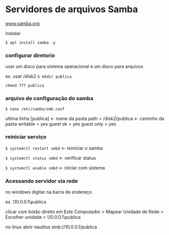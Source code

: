 # Servidores de arquivos Samba

www.samba.org

instalar

`$ apt install samba -y`

### configurar diretorio

usar um disco para sistema operacional e um disco para arquivos

ex. usar /disk2
`$ mkdir publica`

`chmod 777 publica`

### arquivo de configuração do samba

`$ nano /etc/samba/smb.conf`

ultima linha
[publica] <- nome da pasta
path = /disk2/publica <- caminho da pasta
writable = yes
guest ok = yes
guest only = yes

### reiniciar serviço

`$ systemctl restart smbd` <- reiniciar o samba

`$ systemctl status smbd` <- verificar status

`$ systemctl enable smbd` <- iniciar com sistema

### Acessando servidor via rede

no windows digitar na barra de endereço

ex. \\10.0.0.1\publica

clicar com botão direito em Este Computador > Mapear Unidade de Rede > Escolher unidade > \\10.0.0.1\publica

no linux abrir nautilus
smb://10.0.0.1/publica
